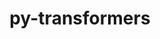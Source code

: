 ---
title: "py-transformers"
layout: cache
categories: [package, develop]
meta: {"versions": ["4.31.0"], "compilers": ["apple-clang@=15.0.0", "gcc@=11.3.0"], "oss": ["ubuntu22.04", "ventura"], "platforms": ["darwin", "linux"], "targets": ["aarch64", "x86_64_v3"], "stacks": ["ml-darwin-aarch64-mps", "ml-linux-x86_64-cpu", "ml-linux-x86_64-cuda", "ml-linux-x86_64-rocm", "root"], "num_specs": 18, "num_specs_by_stack": {"root": 18, "ml-darwin-aarch64-mps": 2, "ml-linux-x86_64-cuda": 16, "ml-linux-x86_64-cpu": 16, "ml-linux-x86_64-rocm": 16}}
spec_details: [{"hash": "bz5izdp4agi5svc7krsk22zlpxr5bilo", "compiler": "apple-clang@=15.0.0", "versions": ["4.31.0"], "os": "ventura", "platform": "darwin", "target": "aarch64", "variants": ["build_system=python_pip"], "stacks": ["root", "ml-darwin-aarch64-mps"], "size": "-", "tarball": "https://binaries.spack.io/develop/build_cache/darwin-ventura-aarch64/apple-clang-15.0.0/py-transformers-4.31.0/darwin-ventura-aarch64-apple-clang-15.0.0-py-transformers-4.31.0-bz5izdp4agi5svc7krsk22zlpxr5bilo.spack"}, {"hash": "74fkn5xzjnu3y2kavcjo44yunw7jxdzr", "compiler": "apple-clang@=15.0.0", "versions": ["4.31.0"], "os": "ventura", "platform": "darwin", "target": "aarch64", "variants": ["build_system=python_pip"], "stacks": ["root", "ml-darwin-aarch64-mps"], "size": "-", "tarball": "https://binaries.spack.io/develop/build_cache/darwin-ventura-aarch64/apple-clang-15.0.0/py-transformers-4.31.0/darwin-ventura-aarch64-apple-clang-15.0.0-py-transformers-4.31.0-74fkn5xzjnu3y2kavcjo44yunw7jxdzr.spack"}, {"hash": "74qjstsbobxqazx27mo7n2nmrykqxah3", "compiler": "gcc@=11.3.0", "versions": ["4.31.0"], "os": "ubuntu22.04", "platform": "linux", "target": "x86_64_v3", "variants": ["build_system=python_pip"], "stacks": ["ml-linux-x86_64-cuda", "ml-linux-x86_64-cpu", "ml-linux-x86_64-rocm", "root"], "size": "-", "tarball": "https://binaries.spack.io/develop/build_cache/linux-ubuntu22.04-x86_64_v3/gcc-11.3.0/py-transformers-4.31.0/linux-ubuntu22.04-x86_64_v3-gcc-11.3.0-py-transformers-4.31.0-74qjstsbobxqazx27mo7n2nmrykqxah3.spack"}, {"hash": "2kafykycubhblcot537bk73xhhogmlne", "compiler": "gcc@=11.3.0", "versions": ["4.31.0"], "os": "ubuntu22.04", "platform": "linux", "target": "x86_64_v3", "variants": ["build_system=python_pip"], "stacks": ["ml-linux-x86_64-cuda", "ml-linux-x86_64-cpu", "ml-linux-x86_64-rocm", "root"], "size": "-", "tarball": "https://binaries.spack.io/develop/build_cache/linux-ubuntu22.04-x86_64_v3/gcc-11.3.0/py-transformers-4.31.0/linux-ubuntu22.04-x86_64_v3-gcc-11.3.0-py-transformers-4.31.0-2kafykycubhblcot537bk73xhhogmlne.spack"}, {"hash": "a5umkukiyoflbsgyzbbcykixazncfv6c", "compiler": "gcc@=11.3.0", "versions": ["4.31.0"], "os": "ubuntu22.04", "platform": "linux", "target": "x86_64_v3", "variants": ["build_system=python_pip"], "stacks": ["ml-linux-x86_64-cuda", "ml-linux-x86_64-cpu", "ml-linux-x86_64-rocm", "root"], "size": "-", "tarball": "https://binaries.spack.io/develop/build_cache/linux-ubuntu22.04-x86_64_v3/gcc-11.3.0/py-transformers-4.31.0/linux-ubuntu22.04-x86_64_v3-gcc-11.3.0-py-transformers-4.31.0-a5umkukiyoflbsgyzbbcykixazncfv6c.spack"}, {"hash": "tppegowvzcu2tnfgyik2fdq5ka26gwzd", "compiler": "gcc@=11.3.0", "versions": ["4.31.0"], "os": "ubuntu22.04", "platform": "linux", "target": "x86_64_v3", "variants": ["build_system=python_pip"], "stacks": ["ml-linux-x86_64-cuda", "ml-linux-x86_64-cpu", "ml-linux-x86_64-rocm", "root"], "size": "-", "tarball": "https://binaries.spack.io/develop/build_cache/linux-ubuntu22.04-x86_64_v3/gcc-11.3.0/py-transformers-4.31.0/linux-ubuntu22.04-x86_64_v3-gcc-11.3.0-py-transformers-4.31.0-tppegowvzcu2tnfgyik2fdq5ka26gwzd.spack"}, {"hash": "ecujuer23vuivpzgrerh65g3yaugz33q", "compiler": "gcc@=11.3.0", "versions": ["4.31.0"], "os": "ubuntu22.04", "platform": "linux", "target": "x86_64_v3", "variants": ["build_system=python_pip"], "stacks": ["ml-linux-x86_64-cuda", "ml-linux-x86_64-cpu", "ml-linux-x86_64-rocm", "root"], "size": "-", "tarball": "https://binaries.spack.io/develop/build_cache/linux-ubuntu22.04-x86_64_v3/gcc-11.3.0/py-transformers-4.31.0/linux-ubuntu22.04-x86_64_v3-gcc-11.3.0-py-transformers-4.31.0-ecujuer23vuivpzgrerh65g3yaugz33q.spack"}, {"hash": "z6iwmbuockjbkm7iy5bjvttt36zuus2f", "compiler": "gcc@=11.3.0", "versions": ["4.31.0"], "os": "ubuntu22.04", "platform": "linux", "target": "x86_64_v3", "variants": ["build_system=python_pip"], "stacks": ["ml-linux-x86_64-cuda", "ml-linux-x86_64-cpu", "ml-linux-x86_64-rocm", "root"], "size": "-", "tarball": "https://binaries.spack.io/develop/build_cache/linux-ubuntu22.04-x86_64_v3/gcc-11.3.0/py-transformers-4.31.0/linux-ubuntu22.04-x86_64_v3-gcc-11.3.0-py-transformers-4.31.0-z6iwmbuockjbkm7iy5bjvttt36zuus2f.spack"}, {"hash": "fipuq2mpynvoexqxfzz6b7vrmrt2qwk5", "compiler": "gcc@=11.3.0", "versions": ["4.31.0"], "os": "ubuntu22.04", "platform": "linux", "target": "x86_64_v3", "variants": ["build_system=python_pip"], "stacks": ["ml-linux-x86_64-cuda", "ml-linux-x86_64-cpu", "ml-linux-x86_64-rocm", "root"], "size": "-", "tarball": "https://binaries.spack.io/develop/build_cache/linux-ubuntu22.04-x86_64_v3/gcc-11.3.0/py-transformers-4.31.0/linux-ubuntu22.04-x86_64_v3-gcc-11.3.0-py-transformers-4.31.0-fipuq2mpynvoexqxfzz6b7vrmrt2qwk5.spack"}, {"hash": "72n4ywldu54wy4o3vbirpshk45uqfsio", "compiler": "gcc@=11.3.0", "versions": ["4.31.0"], "os": "ubuntu22.04", "platform": "linux", "target": "x86_64_v3", "variants": ["build_system=python_pip"], "stacks": ["ml-linux-x86_64-cuda", "ml-linux-x86_64-cpu", "ml-linux-x86_64-rocm", "root"], "size": "-", "tarball": "https://binaries.spack.io/develop/build_cache/linux-ubuntu22.04-x86_64_v3/gcc-11.3.0/py-transformers-4.31.0/linux-ubuntu22.04-x86_64_v3-gcc-11.3.0-py-transformers-4.31.0-72n4ywldu54wy4o3vbirpshk45uqfsio.spack"}, {"hash": "gjhbckgh642k7sa27vkyajad6kebail5", "compiler": "gcc@=11.3.0", "versions": ["4.31.0"], "os": "ubuntu22.04", "platform": "linux", "target": "x86_64_v3", "variants": ["build_system=python_pip"], "stacks": ["ml-linux-x86_64-cuda", "ml-linux-x86_64-cpu", "ml-linux-x86_64-rocm", "root"], "size": "-", "tarball": "https://binaries.spack.io/develop/build_cache/linux-ubuntu22.04-x86_64_v3/gcc-11.3.0/py-transformers-4.31.0/linux-ubuntu22.04-x86_64_v3-gcc-11.3.0-py-transformers-4.31.0-gjhbckgh642k7sa27vkyajad6kebail5.spack"}, {"hash": "ud7tl7qfcvtsg4dhlxtcnkyzocxvsccm", "compiler": "gcc@=11.3.0", "versions": ["4.31.0"], "os": "ubuntu22.04", "platform": "linux", "target": "x86_64_v3", "variants": ["build_system=python_pip"], "stacks": ["ml-linux-x86_64-cuda", "ml-linux-x86_64-cpu", "ml-linux-x86_64-rocm", "root"], "size": "-", "tarball": "https://binaries.spack.io/develop/build_cache/linux-ubuntu22.04-x86_64_v3/gcc-11.3.0/py-transformers-4.31.0/linux-ubuntu22.04-x86_64_v3-gcc-11.3.0-py-transformers-4.31.0-ud7tl7qfcvtsg4dhlxtcnkyzocxvsccm.spack"}, {"hash": "fuvm6sgnvzlwd5uhri5ij4eo2sjj6nes", "compiler": "gcc@=11.3.0", "versions": ["4.31.0"], "os": "ubuntu22.04", "platform": "linux", "target": "x86_64_v3", "variants": ["build_system=python_pip"], "stacks": ["ml-linux-x86_64-cuda", "ml-linux-x86_64-cpu", "ml-linux-x86_64-rocm", "root"], "size": "-", "tarball": "https://binaries.spack.io/develop/build_cache/linux-ubuntu22.04-x86_64_v3/gcc-11.3.0/py-transformers-4.31.0/linux-ubuntu22.04-x86_64_v3-gcc-11.3.0-py-transformers-4.31.0-fuvm6sgnvzlwd5uhri5ij4eo2sjj6nes.spack"}, {"hash": "kriat5n3s44q2zzoywemdlk67g2y63gk", "compiler": "gcc@=11.3.0", "versions": ["4.31.0"], "os": "ubuntu22.04", "platform": "linux", "target": "x86_64_v3", "variants": ["build_system=python_pip"], "stacks": ["ml-linux-x86_64-cuda", "ml-linux-x86_64-cpu", "ml-linux-x86_64-rocm", "root"], "size": "-", "tarball": "https://binaries.spack.io/develop/build_cache/linux-ubuntu22.04-x86_64_v3/gcc-11.3.0/py-transformers-4.31.0/linux-ubuntu22.04-x86_64_v3-gcc-11.3.0-py-transformers-4.31.0-kriat5n3s44q2zzoywemdlk67g2y63gk.spack"}, {"hash": "h3bmwhqiccgicmdeqkzxin2in2i5i5mt", "compiler": "gcc@=11.3.0", "versions": ["4.31.0"], "os": "ubuntu22.04", "platform": "linux", "target": "x86_64_v3", "variants": ["build_system=python_pip"], "stacks": ["ml-linux-x86_64-cuda", "ml-linux-x86_64-cpu", "ml-linux-x86_64-rocm", "root"], "size": "-", "tarball": "https://binaries.spack.io/develop/build_cache/linux-ubuntu22.04-x86_64_v3/gcc-11.3.0/py-transformers-4.31.0/linux-ubuntu22.04-x86_64_v3-gcc-11.3.0-py-transformers-4.31.0-h3bmwhqiccgicmdeqkzxin2in2i5i5mt.spack"}, {"hash": "jopgcgz56vrsg7igiobakga3wa5nwf3y", "compiler": "gcc@=11.3.0", "versions": ["4.31.0"], "os": "ubuntu22.04", "platform": "linux", "target": "x86_64_v3", "variants": ["build_system=python_pip"], "stacks": ["ml-linux-x86_64-cuda", "ml-linux-x86_64-cpu", "ml-linux-x86_64-rocm", "root"], "size": "-", "tarball": "https://binaries.spack.io/develop/build_cache/linux-ubuntu22.04-x86_64_v3/gcc-11.3.0/py-transformers-4.31.0/linux-ubuntu22.04-x86_64_v3-gcc-11.3.0-py-transformers-4.31.0-jopgcgz56vrsg7igiobakga3wa5nwf3y.spack"}, {"hash": "l67laveq4qay3jdeedategmpf7kvgnok", "compiler": "gcc@=11.3.0", "versions": ["4.31.0"], "os": "ubuntu22.04", "platform": "linux", "target": "x86_64_v3", "variants": ["build_system=python_pip"], "stacks": ["ml-linux-x86_64-cuda", "ml-linux-x86_64-cpu", "ml-linux-x86_64-rocm", "root"], "size": "-", "tarball": "https://binaries.spack.io/develop/build_cache/linux-ubuntu22.04-x86_64_v3/gcc-11.3.0/py-transformers-4.31.0/linux-ubuntu22.04-x86_64_v3-gcc-11.3.0-py-transformers-4.31.0-l67laveq4qay3jdeedategmpf7kvgnok.spack"}, {"hash": "u3zlmotwvay72vr4j3njpsealcqirhnb", "compiler": "gcc@=11.3.0", "versions": ["4.31.0"], "os": "ubuntu22.04", "platform": "linux", "target": "x86_64_v3", "variants": ["build_system=python_pip"], "stacks": ["ml-linux-x86_64-cuda", "ml-linux-x86_64-cpu", "ml-linux-x86_64-rocm", "root"], "size": "-", "tarball": "https://binaries.spack.io/develop/build_cache/linux-ubuntu22.04-x86_64_v3/gcc-11.3.0/py-transformers-4.31.0/linux-ubuntu22.04-x86_64_v3-gcc-11.3.0-py-transformers-4.31.0-u3zlmotwvay72vr4j3njpsealcqirhnb.spack"}]
---